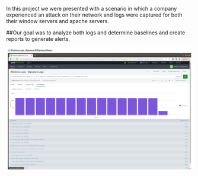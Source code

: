 In this project we were presented with a scenario in which a company experienced an attack on their network and logs were captured for both their window servers and apache servers.

##Our goal was to analyze both logs and determine baselines and create reports to generate alerts.


![image](https://github.com/Norman-Smith-CSJ/Homelabs/blob/main/Splunk%20Lab/images/image1.png)


